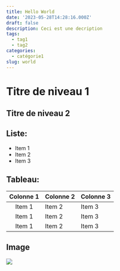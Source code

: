 ```yaml
---
title: Hello World
date: '2023-05-28T14:28:16.000Z'
draft: false
description: Ceci est une decription
tags:
  - tag1
  - tag2
categories:
  - catégorie1
slug: world
---
```


# Titre de niveau 1

## Titre de niveau 2

## Liste:

* Item 1
* Item 2
* Item 3

## Tableau:

| Colonne 1  | Colonne 2 | Colonne 3 |
| :--------: | --------  | --------  |
| Item 1     | Item 2    | Item 3    |
| Item 1     | Item 2    | Item 3    |
| Item 1     | Item 2    | Item 3    |

## Image

![](/288815.webp)

